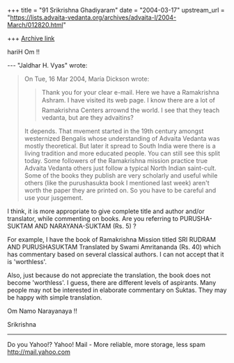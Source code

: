 +++
title = "91 Srikrishna Ghadiyaram"
date = "2004-03-17"
upstream_url = "https://lists.advaita-vedanta.org/archives/advaita-l/2004-March/012820.html"

+++
[Archive link](https://lists.advaita-vedanta.org/archives/advaita-l/2004-March/012820.html)

hariH Om !!

--- "Jaldhar H. Vyas" <jaldhar at braincells.com> wrote:
> On Tue, 16 Mar 2004, María Dickson wrote:
> 
> > Thank you for your clear e-mail.
> > Here we have a Ramakrishna Ashram. I have visited
> its
> > web page. I know there are a lot of Ramakrishna
> > Centers arrownd the world. I see that they teach
> > vedanta, but are they advaitins?
> 
> It depends.  That mvement started in the 19th
> century amongst westernized
> Bengalis whose understanding of Advaita Vedanta was
> mostly theoretical.
> But later it spread to South India were there is a
> living tradition and
> more educated people.  You can still see this split
> today.  Some followers
> of the Ramakrishna mission practice true Advaita
> Vedanta others just
> follow a typical North Indian saint-cult.  Some of
> the books they publish
> are very scholarly and useful while others (like the
> purushasukta book I
> mentioned last week) aren't worth the paper they are
> printed on.  So you
> have to be careful and use your jusgement.
> 

I think, it is more appropriate to give complete title
and author and/or translator, while commenting on
books. Are you referring to PURUSHA-SUKTAM AND
NARAYANA-SUKTAM (Rs. 5) ? 

For example, I have the book of Ramakrishna Mission
titled SRI RUDRAM AND PURUSHASUKTAM
Translated by Swami Amritananda (Rs. 40) which has
commentary based on several classical authors. I can
not accept that it is 'worthless'.

Also, just because do not appreciate the translation,
the book does not become 'worthless'. I guess, there
are different levels of aspirants. Many people may not
be interested in elaborate commentary on Suktas. They
may be happy with simple translation.

Om Namo Narayanaya !!

Srikrishna



__________________________________
Do you Yahoo!?
Yahoo! Mail - More reliable, more storage, less spam
http://mail.yahoo.com

